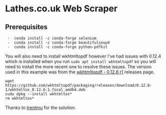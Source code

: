 # Lathes.co.uk Web Scraper


## Prerequisites

```
 -  conda install -c conda-forge selenium 
 -  conda install -c conda-forge beautifulsoup4 
 -  conda install -c conda-forge python-pdfkit 
 ```

 You will also need to install wkhtmltopdf however I've had issues with 0.12.4 which is installed when you run ``` sudo apt install wkhtmltopdf ``` so you will need to install the more recent one to resolve these issues. The version used in this example was from the [ wkhtmltopdf - 0.12.6 r1](https://github.com/wkhtmltopdf/packaging/releases/0.12.6-1) releases page. 

 ```
wget https://github.com/wkhtmltopdf/packaging/releases/download/0.12.6-1/wkhtmltox_0.12.6-1.focal_amd64.deb
sudo dpkg --install wkhtmltox*
rm wkhtmltox*
 ```
Thanks to [trentmu](https://discuss.erpnext.com/t/wkhtmltopdf-error-since-last-update/49744) for the solution.

